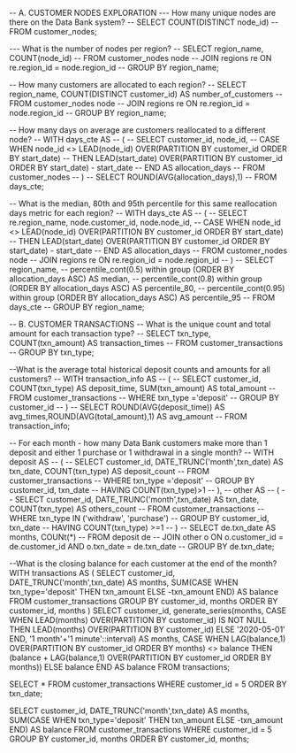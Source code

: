 -- A. CUSTOMER NODES EXPLORATION
--- How many unique nodes are there on the Data Bank system?
-- SELECT COUNT(DISTINCT node_id)
-- FROM customer_nodes;

--- What is the number of nodes per region?
-- SELECT region_name, COUNT(node_id)
-- FROM customer_nodes node 
-- JOIN regions re ON re.region_id = node.region_id
-- GROUP BY region_name;

-- How many customers are allocated to each region?
-- SELECT region_name, COUNT(DISTINCT customer_id) AS number_of_customers
-- FROM customer_nodes node
-- JOIN regions re ON re.region_id = node.region_id
-- GROUP BY region_name;

-- How many days on average are customers reallocated to a different node?
-- WITH days_cte AS
-- (
-- SELECT customer_id, node_id,
--   CASE WHEN node_id <> LEAD(node_id) OVER(PARTITION BY customer_id ORDER BY start_date)
--   	   THEN LEAD(start_date) OVER(PARTITION BY customer_id ORDER BY start_date) - start_date
-- 	   END AS allocation_days
-- FROM customer_nodes
-- )
-- SELECT ROUND(AVG(allocation_days),1)
-- FROM days_cte;

-- What is the median, 80th and 95th percentile for this same reallocation days metric for each region?
-- WITH days_cte AS
-- (
-- SELECT re.region_name, node.customer_id, node.node_id, 
--   CASE WHEN node_id <> LEAD(node_id) OVER(PARTITION BY customer_id ORDER BY start_date)
--   	   THEN LEAD(start_date) OVER(PARTITION BY customer_id ORDER BY start_date) - start_date
-- 	   END AS allocation_days
-- FROM customer_nodes node
-- JOIN regions re ON re.region_id = node.region_id
-- )
-- SELECT region_name, 
-- 	   percentile_cont(0.5) within group (ORDER BY allocation_days ASC) AS median,
-- 	   percentile_cont(0.8) within group (ORDER BY allocation_days ASC) AS percentile_80,
-- 	   percentile_cont(0.95) within group (ORDER BY allocation_days ASC) AS percentile_95
-- FROM days_cte
-- GROUP BY region_name;

-- B. CUSTOMER TRANSACTIONS
-- What is the unique count and total amount for each transaction type?
-- SELECT txn_type, COUNT(txn_amount) AS transaction_times
-- FROM customer_transactions
-- GROUP BY txn_type;

--What is the average total historical deposit counts and amounts for all customers?
-- WITH transaction_info AS
-- (
-- SELECT customer_id, COUNT(txn_type) AS deposit_time, SUM(txn_amount) AS total_amount
-- FROM customer_transactions
-- WHERE txn_type ='deposit'
-- GROUP BY customer_id
-- )
-- SELECT ROUND(AVG(deposit_time)) AS avg_times,ROUND(AVG(total_amount),1) AS avg_amount
-- FROM transaction_info;

-- For each month - how many Data Bank customers make more than 1 deposit and either 1 purchase or 1 withdrawal in a single month?
-- WITH deposit AS
-- (
-- SELECT customer_id, DATE_TRUNC('month',txn_date) AS txn_date, COUNT(txn_type) AS deposit_count
-- FROM customer_transactions
-- WHERE txn_type ='deposit'
-- GROUP BY customer_id, txn_date
-- HAVING COUNT(txn_type)>1
-- ),
-- other AS
-- (
-- SELECT customer_id, DATE_TRUNC('month',txn_date) AS txn_date, COUNT(txn_type) AS others_count
-- FROM customer_transactions
-- WHERE txn_type IN ('withdraw', 'purchase')
-- GROUP BY customer_id, txn_date
-- HAVING COUNT(txn_type) >=1
-- )
-- SELECT de.txn_date AS months, COUNt(*)
-- FROM deposit de
-- JOIN other o ON o.customer_id = de.customer_id AND o.txn_date = de.txn_date
-- GROUP BY de.txn_date;

--What is the closing balance for each customer at the end of the month?
WITH transactions AS
(
SELECT customer_id, DATE_TRUNC('month',txn_date) AS months,
   SUM(CASE WHEN txn_type='deposit' THEN txn_amount
   ELSE -txn_amount
   END) AS balance
FROM customer_transactions
GROUP BY customer_id, months
ORDER BY customer_id, months
)
SELECT customer_id, generate_series(months,
	CASE WHEN LEAD(months) OVER(PARTITION BY customer_id) IS NOT NULL THEN LEAD(months) OVER(PARTITION BY customer_id)
	ELSE '2020-05-01'
	END, '1 month'+'1 minute'::interval) AS months, 
	CASE WHEN LAG(balance,1) OVER(PARTITION BY customer_id ORDER BY months) <> balance THEN (balance + LAG(balance,1) OVER(PARTITION BY customer_id ORDER BY months))
	ELSE balance
	END AS balance
FROM transactions;

SELECT * FROM customer_transactions
WHERE customer_id = 5
ORDER BY txn_date;


SELECT customer_id, DATE_TRUNC('month',txn_date) AS months,
   SUM(CASE WHEN txn_type='deposit' THEN txn_amount
   ELSE -txn_amount
   END) AS balance
FROM customer_transactions
WHERE customer_id = 5
GROUP BY customer_id, months
ORDER BY customer_id, months;

